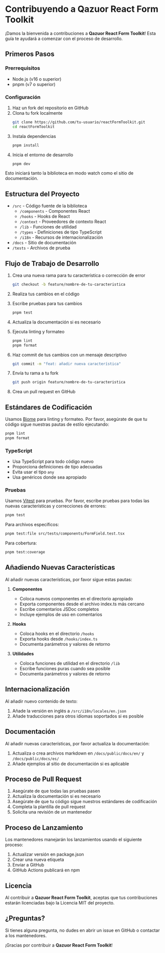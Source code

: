 # Contribuyendo a Qazuor React Form Toolkit

¡Damos la bienvenida a contribuciones a **Qazuor React Form Toolkit**! Esta guía te ayudará a comenzar con el proceso de desarrollo.

## Primeros Pasos

### Prerrequisitos

- Node.js (v16 o superior)
- pnpm (v7 o superior)

### Configuración

1. Haz un fork del repositorio en GitHub
2. Clona tu fork localmente
   ```bash
   git clone https://github.com/tu-usuario/reactFormToolkit.git
   cd reactFormToolkit
   ```
3. Instala dependencias
   ```bash
   pnpm install
   ```
4. Inicia el entorno de desarrollo
   ```bash
   pnpm dev
   ```

Esto iniciará tanto la biblioteca en modo watch como el sitio de documentación.

## Estructura del Proyecto

- `/src` - Código fuente de la biblioteca
  - `/components` - Componentes React
  - `/hooks` - Hooks de React
  - `/context` - Proveedores de contexto React
  - `/lib` - Funciones de utilidad
  - `/types` - Definiciones de tipo TypeScript
  - `/i18n` - Recursos de internacionalización
- `/docs` - Sitio de documentación
- `/tests` - Archivos de prueba

## Flujo de Trabajo de Desarrollo

1. Crea una nueva rama para tu característica o corrección de error
   ```bash
   git checkout -b feature/nombre-de-tu-caracteristica
   ```

2. Realiza tus cambios en el código

3. Escribe pruebas para tus cambios
   ```bash
   pnpm test
   ```

4. Actualiza la documentación si es necesario

5. Ejecuta linting y formateo
   ```bash
   pnpm lint
   pnpm format
   ```

6. Haz commit de tus cambios con un mensaje descriptivo
   ```bash
   git commit -m "feat: añadir nueva característica"
   ```

7. Envía tu rama a tu fork
   ```bash
   git push origin feature/nombre-de-tu-caracteristica
   ```

8. Crea un pull request en GitHub

## Estándares de Codificación

Usamos [Biome](https://biomejs.dev/) para linting y formateo. Por favor, asegúrate de que tu código sigue nuestras pautas de estilo ejecutando:

```bash
pnpm lint
pnpm format
```

### TypeScript

- Usa TypeScript para todo código nuevo
- Proporciona definiciones de tipo adecuadas
- Evita usar el tipo `any`
- Usa genéricos donde sea apropiado

### Pruebas

Usamos [Vitest](https://vitest.dev/) para pruebas. Por favor, escribe pruebas para todas las nuevas características y correcciones de errores:

```bash
pnpm test
```

Para archivos específicos:

```bash
pnpm test:file src/tests/components/FormField.test.tsx
```

Para cobertura:

```bash
pnpm test:coverage
```

## Añadiendo Nuevas Características

Al añadir nuevas características, por favor sigue estas pautas:

1. **Componentes**
   - Coloca nuevos componentes en el directorio apropiado
   - Exporta componentes desde el archivo index.ts más cercano
   - Escribe comentarios JSDoc completos
   - Incluye ejemplos de uso en comentarios

2. **Hooks**
   - Coloca hooks en el directorio `/hooks`
   - Exporta hooks desde `/hooks/index.ts`
   - Documenta parámetros y valores de retorno

3. **Utilidades**
   - Coloca funciones de utilidad en el directorio `/lib`
   - Escribe funciones puras cuando sea posible
   - Documenta parámetros y valores de retorno

## Internacionalización

Al añadir nuevo contenido de texto:

1. Añade la versión en inglés a `/src/i18n/locales/en.json`
2. Añade traducciones para otros idiomas soportados si es posible

## Documentación

Al añadir nuevas características, por favor actualiza la documentación:

1. Actualiza o crea archivos markdown en `/docs/public/docs/en/` y `/docs/public/docs/es/`
2. Añade ejemplos al sitio de documentación si es aplicable

## Proceso de Pull Request

1. Asegúrate de que todas las pruebas pasen
2. Actualiza la documentación si es necesario
3. Asegúrate de que tu código sigue nuestros estándares de codificación
4. Completa la plantilla de pull request
5. Solicita una revisión de un mantenedor

## Proceso de Lanzamiento

Los mantenedores manejarán los lanzamientos usando el siguiente proceso:

1. Actualizar versión en package.json
2. Crear una nueva etiqueta
3. Enviar a GitHub
4. GitHub Actions publicará en npm

## Licencia

Al contribuir a **Qazuor React Form Toolkit**, aceptas que tus contribuciones estarán licenciadas bajo la Licencia MIT del proyecto.

## ¿Preguntas?

Si tienes alguna pregunta, no dudes en abrir un issue en GitHub o contactar a los mantenedores.

¡Gracias por contribuir a **Qazuor React Form Toolkit**!
